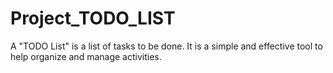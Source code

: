 # Project_TODO_LIST
A "TODO List" is a list of tasks to be done. It is a simple and effective tool to help organize and manage activities.
